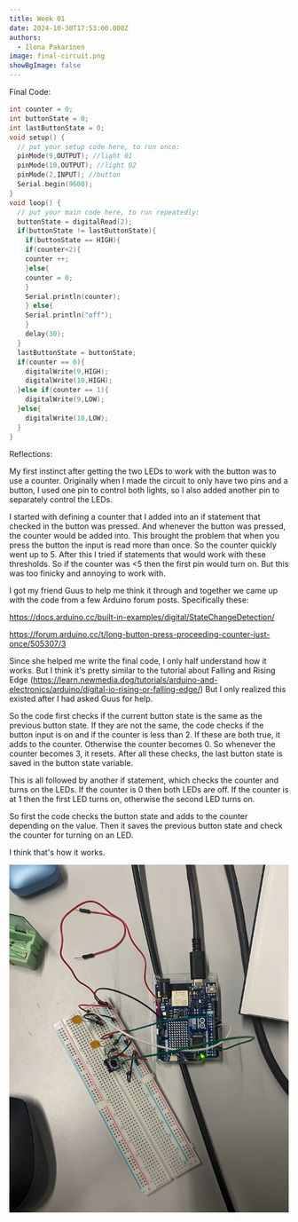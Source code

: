 ```yaml
---
title: Week 01
date: 2024-10-30T17:53:00.000Z
authors:
  - Ilona Pakarinen
image: final-circuit.png
showBgImage: false
---
```

Final Code:

```c
int counter = 0;
int buttonState = 0;
int lastButtonState = 0;
void setup() {
  // put your setup code here, to run once:
  pinMode(9,OUTPUT); //light 01
  pinMode(10,OUTPUT); //light 02
  pinMode(2,INPUT); //button
  Serial.begin(9600);
}
void loop() {
  // put your main code here, to run repeatedly:
  buttonState = digitalRead(2);
  if(buttonState != lastButtonState){
    if(buttonState == HIGH){
    if(counter<2){
    counter ++;
    }else{
    counter = 0;
    }
    Serial.println(counter);
    } else{
    Serial.println("off");
    }
    delay(30);
  }
  lastButtonState = buttonState;
  if(counter == 0){
    digitalWrite(9,HIGH);
    digitalWrite(10,HIGH);
  }else if(counter == 1){
    digitalWrite(9,LOW);
  }else{
    digitalWrite(10,LOW);
  }
}
```

Reflections:

My first instinct after getting the two LEDs to work with the button was to use a counter. Originally when I made the circuit to only have two pins and a button, I used one pin to control both lights, so I also added another pin to separately control the LEDs.

I started with defining a counter that I added into an if statement that checked in the button was pressed. And whenever the button was pressed, the counter would be added into. This brought the problem that when you press the button the input is read more than once. So the counter quickly went up to 5. After this I tried if statements that would work with these thresholds. So if the counter was <5 then the first pin would turn on. But this was too finicky and annoying to work with.

I got my friend Guus to help me think it through and together we came up with the code from a few Arduino forum posts. Specifically these:

https://docs.arduino.cc/built-in-examples/digital/StateChangeDetection/

https://forum.arduino.cc/t/long-button-press-proceeding-counter-just-once/505307/3

Since she helped me write the final code, I only half understand how it works. But I think it's pretty similar to the tutorial about Falling and Rising Edge (https://learn.newmedia.dog/tutorials/arduino-and-electronics/arduino/digital-io-rising-or-falling-edge/) But I only realized this existed after I had asked Guus for help. 

So the code first checks if the current button state is the same as the previous button state. If they are not the same, the code checks if the button input is on and if the counter is less than 2. If these are both true, it adds to the counter. Otherwise the counter becomes 0. So whenever the counter becomes 3, it resets. After all these checks, the last button state is saved in the button state variable. 

This is all followed by another if statement, which checks the counter and turns on the LEDs. If the counter is 0 then both LEDs are off. If the counter is at 1 then the first LED turns on, otherwise the second LED turns on. 

So first the code checks the button state and adds to the counter depending on the value. Then it saves the previous button state and check the counter for turning on an LED.

I think that's how it works.

![](final-circuit.png)

![]()
